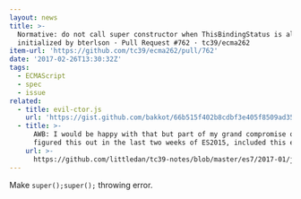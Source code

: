 ```yaml
---
layout: news
title: >-
  Normative: do not call super constructor when ThisBindingStatus is already
  initialized by bterlson · Pull Request #762 · tc39/ecma262
item-url: 'https://github.com/tc39/ecma262/pull/762'
date: '2017-02-26T13:30:32Z'
tags:
  - ECMAScript
  - spec
  - issue
related:
  - title: evil-ctor.js
    url: 'https://gist.github.com/bakkot/66b515f402b8cdbf3e405f8509ad3525'
  - title: >-
      AWB: I would be happy with that but part of my grand compromise on how we
      figured this out in the last two weeks of ES2015, included this error.
    url: >-
      https://github.com/littledan/tc39-notes/blob/master/es7/2017-01/jan-24.md#discussing-not-calling-super-multiple-times
---
```

Make `super();super();` throwing error.
